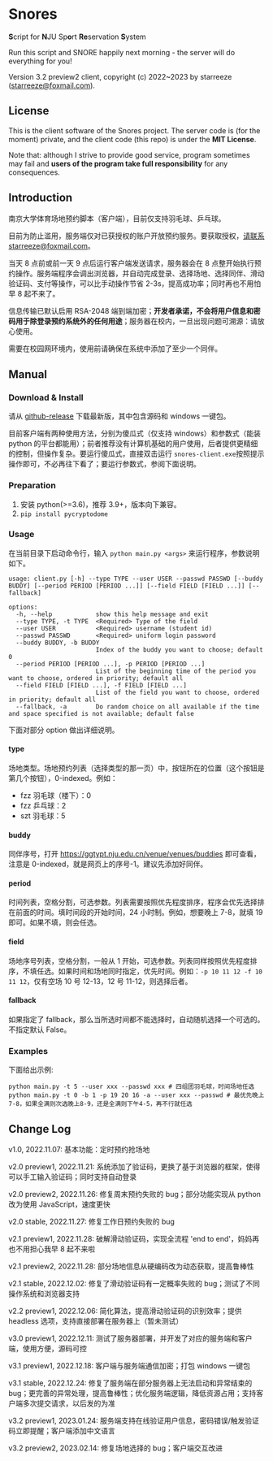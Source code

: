 # Snores

**S**cript for **N**JU Sp**o**rt **Re**servation **S**ystem

Run this script and SNORE happily next morning - the server will do everything for you!

Version 3.2 preview2 client, copyright (c) 2022~2023 by starreeze (starreeze@foxmail.com).

## License

This is the client software of the Snores project. The server code is (for the moment) private, and the client code (this repo) is under the **MIT License**.

Note that: although I strive to provide good service, program sometimes may fail and **users of the program take full responsibility** for any consequences.

## Introduction

南京大学体育场地预约脚本（客户端），目前仅支持羽毛球、乒乓球。

目前为防止滥用，服务端仅对已获授权的账户开放预约服务。要获取授权，请联系starreeze@foxmail.com。

当天 8 点前或前一天 9 点后运行客户端发送请求，服务器会在 8 点整开始执行预约操作。服务端程序会调出浏览器，并自动完成登录、选择场地、选择同伴、滑动验证码、支付等操作，可以比手动操作节省 2-3s，提高成功率；同时再也不用怕早 8 起不来了。

信息传输已默认启用 RSA-2048 端到端加密；**开发者承诺，不会将用户信息和密码用于除登录预约系统外的任何用途**；服务器在校内，一旦出现问题可溯源：请放心使用。

需要在校园网环境内，使用前请确保在系统中添加了至少一个同伴。

## Manual

### Download & Install

请从 [github-release](https://github.com/starreeze123/snores/releases) 下载最新版，其中包含源码和 windows 一键包。

目前客户端有两种使用方法，分别为傻瓜式（仅支持 windows）和参数式（能装 python 的平台都能用）；前者推荐没有计算机基础的用户使用，后者提供更精细的控制，但操作复杂。要运行傻瓜式，直接双击运行 `snores-client.exe`按照提示操作即可，不必再往下看了；要运行参数式，参阅下面说明。

### Preparation

1. 安装 python(>=3.6)，推荐 3.9+，版本向下兼容。
2. `pip install pycryptodome`

### Usage

在当前目录下启动命令行，输入 `python main.py <args>` 来运行程序，参数说明如下。

```
usage: client.py [-h] --type TYPE --user USER --passwd PASSWD [--buddy BUDDY] [--period PERIOD [PERIOD ...]] [--field FIELD [FIELD ...]] [--fallback]

options:
  -h, --help            show this help message and exit
  --type TYPE, -t TYPE  <Required> Type of the field
  --user USER           <Required> username (student id)
  --passwd PASSWD       <Required> uniform login password
  --buddy BUDDY, -b BUDDY
                        Index of the buddy you want to choose; default 0
  --period PERIOD [PERIOD ...], -p PERIOD [PERIOD ...]
                        List of the beginning time of the period you want to choose, ordered in priority; default all
  --field FIELD [FIELD ...], -f FIELD [FIELD ...]
                        List of the field you want to choose, ordered in priority; default all
  --fallback, -a        Do random choice on all available if the time and space specified is not available; default false
```

下面对部分 option 做出详细说明。

#### type

场地类型。场地预约列表（选择类型的那一页）中，按钮所在的位置（这个按钮是第几个按钮），0-indexed。例如：

- fzz 羽毛球（楼下）：0
- fzz 乒乓球：2
- szt 羽毛球：5

#### buddy

同伴序号，打开 https://ggtypt.nju.edu.cn/venue/venues/buddies 即可查看，注意是 0-indexed，就是网页上的序号-1。建议先添加好同伴。

#### period

时间列表，空格分割，可选参数。列表需要按照优先程度排序，程序会优先选择排在前面的时间。填时间段的开始时间，24 小时制。例如，想要晚上 7-8，就填 19 即可。如果不填，则会任选。

#### field

场地序号列表，空格分割，一般从 1 开始，可选参数。列表同样按照优先程度排序，不填任选。如果时间和场地同时指定，优先时间。例如：`-p 10 11 12 -f 10 11 12`，仅有空场 10 号 12-13，12 号 11-12，则选择后者。

#### fallback

如果指定了 fallback，那么当所选时间都不能选择时，自动随机选择一个可选的。不指定默认 False。

### Examples

下面给出示例:

```
python main.py -t 5 --user xxx --passwd xxx # 四组团羽毛球，时间场地任选
python main.py -t 0 -b 1 -p 19 20 16 -a --user xxx --passwd # 最优先晚上7-8，如果全满则次选晚上8-9，还是全满则下午4-5，再不行就任选
```

## Change Log

v1.0, 2022.11.07: 基本功能：定时预约抢场地

v2.0 preview1, 2022.11.21: 系统添加了验证码，更换了基于浏览器的框架，使得可以手工输入验证码；同时支持自动登录

v2.0 preview2, 2022.11.26: 修复周末预约失败的 bug；部分功能实现从 python 改为使用 JavaScript，速度更快

v2.0 stable, 2022.11.27: 修复工作日预约失败的 bug

v2.1 preview1, 2022.11.28: 破解滑动验证码，实现全流程 'end to end'，妈妈再也不用担心我早 8 起不来啦

v2.1 preview2, 2022.11.28: 部分场地信息从硬编码改为动态获取，提高鲁棒性

v2.1 stable, 2022.12.02: 修复了滑动验证码有一定概率失败的 bug；测试了不同操作系统和浏览器支持

v2.2 preview1, 2022.12.06: 简化算法，提高滑动验证码的识别效率；提供 headless 选项，支持直接部署在服务器上（暂未测试）

v3.0 preview1, 2022.12.11: 测试了服务器部署，并开发了对应的服务端和客户端，使用方便，源码可控

v3.1 preview1, 2022.12.18: 客户端与服务端通信加密；打包 windows 一键包

v3.1 stable, 2022.12.24: 修复了服务端在部分服务器上无法启动和异常结束的 bug；更完善的异常处理，提高鲁棒性；优化服务端逻辑，降低资源占用；支持客户端多次提交请求，以后发的为准

v3.2 preview1, 2023.01.24: 服务端支持在线验证用户信息，密码错误/触发验证码立即提醒；客户端添加中文语言

v3.2 preview2, 2023.02.14: 修复场地选择的 bug；客户端交互改进
